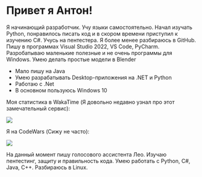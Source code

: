 # Привет я Антон!

Я начинающий разработчик. Учу языки самостоятельно. Начал изучать Python, понравилось писать код и в скором времени приступил к изучению C#. Учусь на пентестера. Я более менее разбираюсь в GitHub.
Пишу в программах Visual Studio 2022, VS Code, PyCharm. Разробатываю маленькие полезные и не очень программы для Windows. Умею делать простые модели в Blender

- Мало пишу на Java
- Умею разрабатывать Desktop-приложения на .NET и Python
- Работаю с .Net
- В основном пользуюсь Windows 10

Моя статистика в WakaTime (Я довольно недавно узнал про этот замечательный сервис):

<img src="https://wakatime.com/badge/user/62277cec-b176-4b72-9cd9-104664eb4a03.svg">


Я на CodeWars (Сижу не часто):

<img src="https://www.codewars.com/users/Waysoon_/badges/small" >

На данный момент пишу голосового ассистента Лео. Изучаю пентестинг, защиту и правильность кода. Умею работать с Python, C#, Java, C++. Разбираюсь в Linux.


